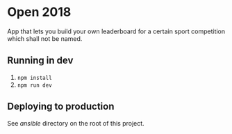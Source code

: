 # Open 2018

App that lets you build your own leaderboard for a certain sport
competition which shall not be named.

## Running in dev

1. `npm install`
2. `npm run dev`

## Deploying to production

See _ansible_ directory on the root of this project.
